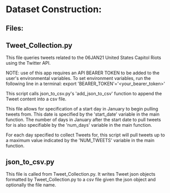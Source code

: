 # Dataset Construction:

## Files:

## Tweet_Collection.py

This file queries tweets related to the 06JAN21 United States Capitol Riots using the Twitter API. 

NOTE: use of this app requires an API BEARER TOKEN to be added to the user's environmental variables. To set environment variables, run the following line in a terminal:
export 'BEARER_TOKEN'='<your_bearer_token>'

This script calls json_to_csv.py's 'add_json_to_csv' function to append the Tweet content into a csv file. 

This file allows for specification of a start day in January to begin pulling tweets from. This date is specified by the 'start_date' variable in the main function. The number of days in January after the start date to pull tweets for is also specifiable by the 'num_days' variable in the main function. 

For each day specified to collect Tweets for, this script will pull tweets up to a maximum value indicated by the 'NUM_TWEETS' variable in the main function. 

## json_to_csv.py

This file is called from Tweet_Collection.py. It writes Tweet json objects formatted by Tweet_Collection.py to a csv file given the json object and optionally the file name.